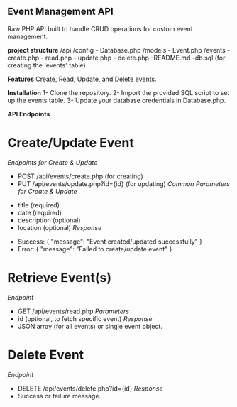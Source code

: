 ## Event Management API
Raw PHP API built to handle CRUD operations for custom event management.

**project structure**
/api
  /config
    - Database.php
  /models
    - Event.php
  /events
    - create.php
    - read.php
    - update.php
    - delete.php
  -README.md
  -db.sql (for creating the 'events' table)

**Features**
Create, Read, Update, and Delete events.

**Installation**
1- Clone the repository.
2- Import the provided SQL script to set up the events table.
3- Update your database credentials in Database.php.

**API Endpoints**
# Create/Update Event
*Endpoints for Create & Update*
* POST /api/events/create.php (for creating) 
* PUT /api/events/update.php?id={id} (for updating)
*Common Parameters for Create & Update*
- title (required)
- date (required)
- description (optional)
- location (optional)
*Response*
* Success: { "message": "Event created/updated successfully" }
* Error: { "message": "Failed to create/update event" }

# Retrieve Event(s)
*Endpoint*
* GET /api/events/read.php
*Parameters*
* id (optional, to fetch specific event)
*Response*
* JSON array (for all events) or single event object.

# Delete Event
*Endpoint*
* DELETE /api/events/delete.php?id={id}
*Response*
* Success or failure message.